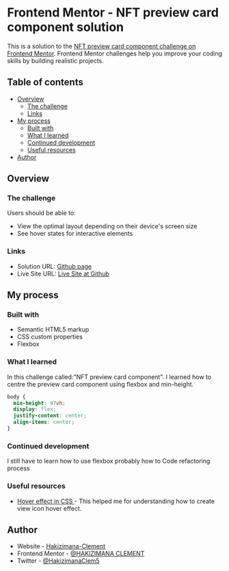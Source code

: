 # Frontend Mentor - NFT preview card component solution

This is a solution to the [NFT preview card component challenge on Frontend Mentor](https://www.frontendmentor.io/challenges/nft-preview-card-component-SbdUL_w0U). Frontend Mentor challenges help you improve your coding skills by building realistic projects.

## Table of contents

- [Overview](#overview)
  - [The challenge](#the-challenge)
  - [Links](#links)
- [My process](#my-process)
  - [Built with](#built-with)
  - [What I learned](#what-i-learned)
  - [Continued development](#continued-development)
  - [Useful resources](#useful-resources)
- [Author](#author)

## Overview

### The challenge

Users should be able to:

- View the optimal layout depending on their device's screen size
- See hover states for interactive elements

### Links

- Solution URL: [Github page](https://github.com/Hakizimana-Clement/NFT-preview-card-component)
- Live Site URL: [Live Site at Github](https://hakizimana-clement.github.io/NFT-preview-card-component/)

## My process

### Built with

- Semantic HTML5 markup
- CSS custom properties
- Flexbox

### What I learned

In this challenge called:"NFT preview card component". I learned how to centre the preview card component using flexbox and min-height.

```css
body {
  min-height: 97vh;
  display: flex;
  justify-content: center;
  align-items: center;
}
```

### Continued development

I still have to learn how to use flexbox probably how to Code refactoring process

### Useful resources

- [Hover effect in CSS ](https://www.youtube.com/watch?v=ceNMP-aQkQ4&t=5s) - This helped me for understanding how to create view icon hover effect.

## Author

- Website - [Hakizimana-Clement](https://github.com/Hakizimana-Clement)
- Frontend Mentor - [@HAKIZIMANA CLEMENT](https://www.frontendmentor.io/profile/Hakizimana-Clement)
- Twitter - [@HakizimanaClem5](https://www.twitter.com/@HakizimanaClem5)
